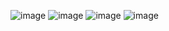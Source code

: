 ![image](https://github.com/user-attachments/assets/c1fcf91d-6720-4986-823f-17b752162750)
![image](https://github.com/user-attachments/assets/dede1606-796a-4035-9535-5c6dd0e9d11d)
![image](https://github.com/user-attachments/assets/d2ef0399-e83f-4a09-bbcd-cf1d3aed8cb7)
![image](https://github.com/user-attachments/assets/8bdc56c7-4488-4a24-ad83-8307cf69ea85)

